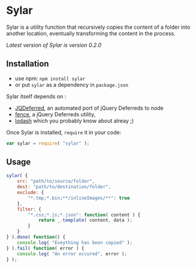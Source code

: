 # Sylar

Sylar is a utility function that recursively copies the content of a folder into another location, eventually transforming the content in the process.

_Latest version of Sylar is version 0.2.0_

## Installation

* use npm: `npm install sylar`
* or put `sylar` as a dependency in `package.json` 

Sylar itself depends on :
* [JQDeferred](http://github.com/jaubourg/jquery-deferred-for-node), an automated port of jQuery Deferreds to node
* [fence](http://github.com/jaubourg/fence), a jQuery Deferreds utility,
* [lodash](http://github.com/bestiejs/lodash) which you probably know about alreay ;)

Once Sylar is installed, `require` it in your code:

```javascript
var sylar = require( "sylar" );
```

## Usage

```javascript
sylar( {
	src: "path/to/source/folder",
	dest: "path/to/destination/folder",
	exclude: {
		"*.tmp;*.bin;**/inlineImages/**": true
	},
	filter: {
		"*.css;*.js;*.json": function( content ) {
			return _.template( content, data );
		}
	}
} ).done( function() {
	console.log( "Eveything has been copied" );
} ).fail( function( error ) {
	console.log( "An error occured", error );
} );
```
